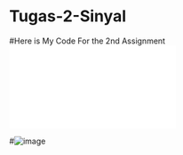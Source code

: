 # Tugas-2-Sinyal

#Here is My Code For the 2nd Assignment
![code](Tugas2Sinyal.py)

#![image](https://github.com/fahmifitraa/Tugas-2-Sinyal/assets/119000992/904afdda-65e5-4a46-a68c-cbdfd1727a66)
